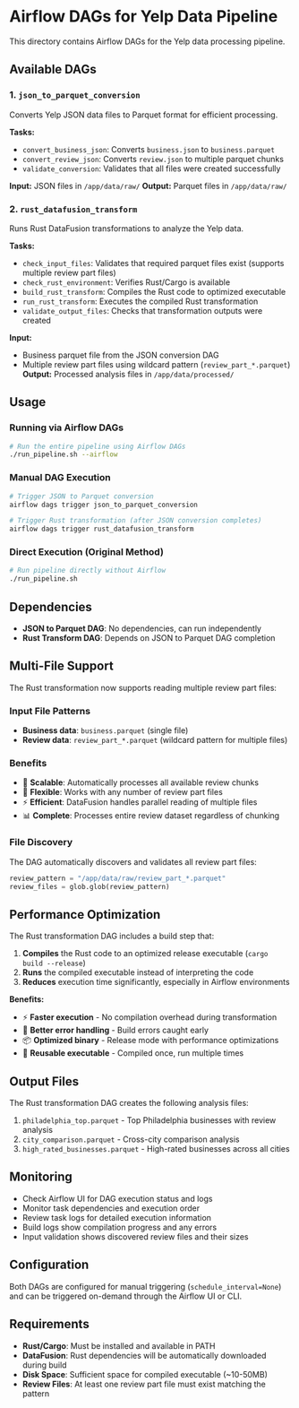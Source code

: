 # Airflow DAGs for Yelp Data Pipeline

This directory contains Airflow DAGs for the Yelp data processing pipeline.

## Available DAGs

### 1. `json_to_parquet_conversion`
Converts Yelp JSON data files to Parquet format for efficient processing.

**Tasks:**
- `convert_business_json`: Converts `business.json` to `business.parquet`
- `convert_review_json`: Converts `review.json` to multiple parquet chunks
- `validate_conversion`: Validates that all files were created successfully

**Input:** JSON files in `/app/data/raw/`
**Output:** Parquet files in `/app/data/raw/`

### 2. `rust_datafusion_transform`
Runs Rust DataFusion transformations to analyze the Yelp data.

**Tasks:**
- `check_input_files`: Validates that required parquet files exist (supports multiple review part files)
- `check_rust_environment`: Verifies Rust/Cargo is available
- `build_rust_transform`: Compiles the Rust code to optimized executable
- `run_rust_transform`: Executes the compiled Rust transformation
- `validate_output_files`: Checks that transformation outputs were created

**Input:** 
- Business parquet file from the JSON conversion DAG
- Multiple review part files using wildcard pattern (`review_part_*.parquet`)
**Output:** Processed analysis files in `/app/data/processed/`

## Usage

### Running via Airflow DAGs
```bash
# Run the entire pipeline using Airflow DAGs
./run_pipeline.sh --airflow
```

### Manual DAG Execution
```bash
# Trigger JSON to Parquet conversion
airflow dags trigger json_to_parquet_conversion

# Trigger Rust transformation (after JSON conversion completes)
airflow dags trigger rust_datafusion_transform
```

### Direct Execution (Original Method)
```bash
# Run pipeline directly without Airflow
./run_pipeline.sh
```

## Dependencies

- **JSON to Parquet DAG**: No dependencies, can run independently
- **Rust Transform DAG**: Depends on JSON to Parquet DAG completion

## Multi-File Support

The Rust transformation now supports reading multiple review part files:

### Input File Patterns
- **Business data**: `business.parquet` (single file)
- **Review data**: `review_part_*.parquet` (wildcard pattern for multiple files)

### Benefits
- 📁 **Scalable**: Automatically processes all available review chunks
- 🔄 **Flexible**: Works with any number of review part files
- ⚡ **Efficient**: DataFusion handles parallel reading of multiple files
- 📊 **Complete**: Processes entire review dataset regardless of chunking

### File Discovery
The DAG automatically discovers and validates all review part files:
```python
review_pattern = "/app/data/raw/review_part_*.parquet"
review_files = glob.glob(review_pattern)
```

## Performance Optimization

The Rust transformation DAG includes a build step that:
1. **Compiles** the Rust code to an optimized release executable (`cargo build --release`)
2. **Runs** the compiled executable instead of interpreting the code
3. **Reduces** execution time significantly, especially in Airflow environments

**Benefits:**
- ⚡ **Faster execution** - No compilation overhead during transformation
- 🔧 **Better error handling** - Build errors caught early
- 📦 **Optimized binary** - Release mode with performance optimizations
- 🔄 **Reusable executable** - Compiled once, run multiple times

## Output Files

The Rust transformation DAG creates the following analysis files:

1. `philadelphia_top.parquet` - Top Philadelphia businesses with review analysis
2. `city_comparison.parquet` - Cross-city comparison analysis
3. `high_rated_businesses.parquet` - High-rated businesses across all cities

## Monitoring

- Check Airflow UI for DAG execution status and logs
- Monitor task dependencies and execution order
- Review task logs for detailed execution information
- Build logs show compilation progress and any errors
- Input validation shows discovered review files and their sizes

## Configuration

Both DAGs are configured for manual triggering (`schedule_interval=None`) and can be triggered on-demand through the Airflow UI or CLI.

## Requirements

- **Rust/Cargo**: Must be installed and available in PATH
- **DataFusion**: Rust dependencies will be automatically downloaded during build
- **Disk Space**: Sufficient space for compiled executable (~10-50MB)
- **Review Files**: At least one review part file must exist matching the pattern 